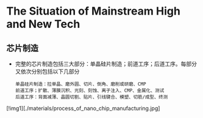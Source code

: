 # The Situation of Mainstream High and New Tech

## 芯片制造

* 完整的芯片制造包括三大部分：单晶硅片制造；前道工序；后道工序。每部分又依次分别包括以下几部分
  ```
  单晶硅片制造：拉单晶、磨外圆、切片、倒角、磨削或研磨、CMP
  前道工序；扩散、薄膜沉积、光刻、刻蚀、离子注入、CMP、金属化、测试
  后道工序：背面减薄、晶圆切割、贴片、引线键合、模塑、切筋/成型、终测
  ```
  
[!img1][./materials/process_of_nano_chip_manufacturing.jpg]
